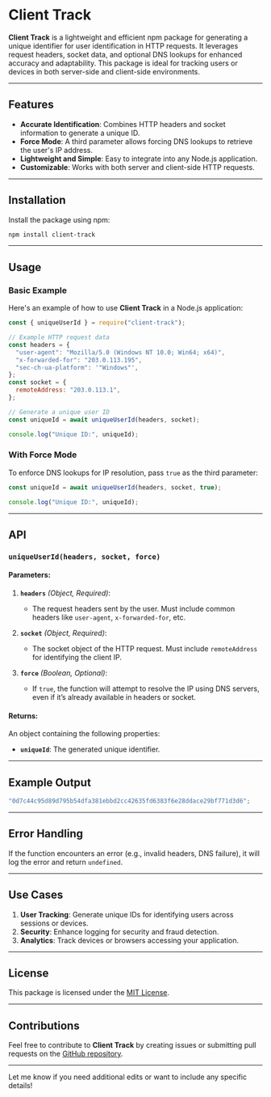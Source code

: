 # Client Track

**Client Track** is a lightweight and efficient npm package for generating a unique identifier for user identification in HTTP requests. It leverages request headers, socket data, and optional DNS lookups for enhanced accuracy and adaptability. This package is ideal for tracking users or devices in both server-side and client-side environments.

---

## Features

- **Accurate Identification**: Combines HTTP headers and socket information to generate a unique ID.
- **Force Mode**: A third parameter allows forcing DNS lookups to retrieve the user's IP address.
- **Lightweight and Simple**: Easy to integrate into any Node.js application.
- **Customizable**: Works with both server and client-side HTTP requests.

---

## Installation

Install the package using npm:

```bash
npm install client-track
```

---

## Usage

### Basic Example

Here's an example of how to use **Client Track** in a Node.js application:

```javascript
const { uniqueUserId } = require("client-track");

// Example HTTP request data
const headers = {
  "user-agent": "Mozilla/5.0 (Windows NT 10.0; Win64; x64)",
  "x-forwarded-for": "203.0.113.195",
  "sec-ch-ua-platform": '"Windows"',
};
const socket = {
  remoteAddress: "203.0.113.1",
};

// Generate a unique user ID
const uniqueId = await uniqueUserId(headers, socket);

console.log("Unique ID:", uniqueId);
```

### With Force Mode

To enforce DNS lookups for IP resolution, pass `true` as the third parameter:

```javascript
const uniqueId = await uniqueUserId(headers, socket, true);

console.log("Unique ID:", uniqueId);
```

---

## API

### `uniqueUserId(headers, socket, force)`

#### Parameters:

1. **`headers`** _(Object, Required)_:

   - The request headers sent by the user. Must include common headers like `user-agent`, `x-forwarded-for`, etc.

2. **`socket`** _(Object, Required)_:

   - The socket object of the HTTP request. Must include `remoteAddress` for identifying the client IP.

3. **`force`** _(Boolean, Optional)_:
   - If `true`, the function will attempt to resolve the IP using DNS servers, even if it’s already available in headers or socket.

#### Returns:

An object containing the following properties:

- **`uniqueId`**: The generated unique identifier.

---

## Example Output

```javascript
"0d7c44c95d89d795b54dfa381ebbd2cc42635fd6383f6e28ddace29bf771d3d6";
```

---

## Error Handling

If the function encounters an error (e.g., invalid headers, DNS failure), it will log the error and return `undefined`.

---

## Use Cases

1. **User Tracking**: Generate unique IDs for identifying users across sessions or devices.
2. **Security**: Enhance logging for security and fraud detection.
3. **Analytics**: Track devices or browsers accessing your application.

---

## License

This package is licensed under the [MIT License](LICENSE).

---

## Contributions

Feel free to contribute to **Client Track** by creating issues or submitting pull requests on the [GitHub repository](https://github.com/your-repo-link).

---

Let me know if you need additional edits or want to include any specific details!
